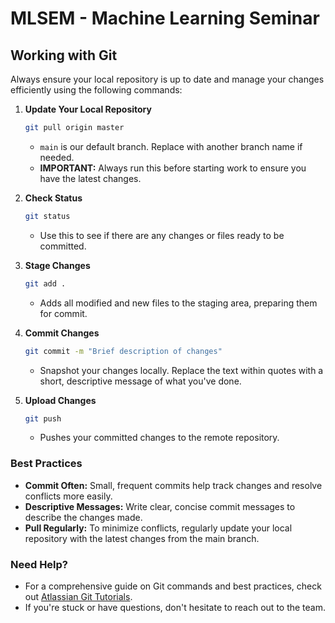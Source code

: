 # MLSEM - Machine Learning Seminar


## Working with Git
Always ensure your local repository is up to date and manage your changes efficiently using the following commands:

1. **Update Your Local Repository**
    ```bash
    git pull origin master
    ```
    - `main` is our default branch. Replace with another branch name if needed.
    - **IMPORTANT:** Always run this before starting work to ensure you have the latest changes.

2. **Check Status**
    ```bash
    git status
    ```
    - Use this to see if there are any changes or files ready to be committed.

3. **Stage Changes**
    ```bash
    git add .
    ```
    - Adds all modified and new files to the staging area, preparing them for commit.

4. **Commit Changes**
    ```bash
    git commit -m "Brief description of changes"
    ```
    - Snapshot your changes locally. Replace the text within quotes with a short, descriptive message of what you've done.

5. **Upload Changes**
    ```bash
    git push
    ```
    - Pushes your committed changes to the remote repository.

### Best Practices
- **Commit Often:** Small, frequent commits help track changes and resolve conflicts more easily.
- **Descriptive Messages:** Write clear, concise commit messages to describe the changes made.
- **Pull Regularly:** To minimize conflicts, regularly update your local repository with the latest changes from the main branch.

### Need Help?
- For a comprehensive guide on Git commands and best practices, check out [Atlassian Git Tutorials](https://www.atlassian.com/git/tutorials).
- If you're stuck or have questions, don't hesitate to reach out to the team.

